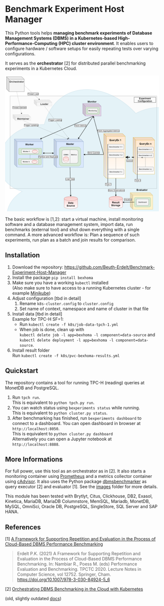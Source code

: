 # Benchmark Experiment Host Manager
This Python tools helps **managing benchmark experiments of Database Management Systems (DBMS) in a Kubernetes-based High-Performance-Computing (HPC) cluster environment**.
It enables users to configure hardware / software setups for easily repeating tests over varying configurations.

It serves as the **orchestrator** [2] for distributed parallel benchmarking experiments in a Kubernetes Cloud.

<p align="center">
    <img src="https://raw.githubusercontent.com/Beuth-Erdelt/Benchmark-Experiment-Host-Manager/v0.5.6/docs/experiment-with-orchestrator.png" width="800">
</p>

The basic workflow is [1,2]: start a virtual machine, install monitoring software and a database management system, import data, run benchmarks (external tool) and shut down everything with a single command.
A more advanced workflow is: Plan a sequence of such experiments, run plan as a batch and join results for comparison.

## Installation

1. Download the repository: https://github.com/Beuth-Erdelt/Benchmark-Experiment-Host-Manager
1. Install the package `pip install bexhoma`
1. Make sure you have a working `kubectl` installed  
  (Also make sure to have access to a running Kubernetes cluster - for example [Minikube](https://minikube.sigs.k8s.io/docs/start/))
1. Adjust configuration [tbd in detail]
    1. Rename `k8s-cluster.config` to `cluster.config`
    1. Set name of context, namespace and name of cluster in that file
1. Install data [tbd in detail]  
  Example for TPC-H SF=1:  
    * Run `kubectl create -f k8s/job-data-tpch-1.yml`  
    * When job is done, clean up with  
    `kubectl delete job -l app=bexhoma -l component=data-source` and  
    `kubectl delete deployment -l app=bexhoma -l component=data-source`.
1. Install result folder  
  Run `kubectl create -f k8s/pvc-bexhoma-results.yml`


## Quickstart

The repository contains a tool for running TPC-H (reading) queries at MonetDB and PostgreSQL.

1. Run `tpch run`.  
  This is equivalent to `python tpch.py run`.
1. You can watch status using `bexperiments status` while running.  
  This is equivalent to `python cluster.py status`.
1. After benchmarking has finished, run `bexperiments dashboard` to connect to a dashboard. You can open dashboard in browser at `http://localhost:8050`.  
  This is equivalent to `python cluster.py dashboard`  
  Alternatively you can open a Jupyter notebook at `http://localhost:8888`.

## More Informations

For full power, use this tool as an orchestrator as in [2]. It also starts a monitoring container using [Prometheus](https://prometheus.io/) and a metrics collector container using [cAdvisor](https://github.com/google/cadvisor). It also uses the Python package [dbmsbenchmarker](https://github.com/Beuth-Erdelt/DBMS-Benchmarker) as query executor [2] and evaluator [1].
See the [images](images/) folder for more details.

This module has been tested with Brytlyt, Citus, Clickhouse, DB2, Exasol, Kinetica, MariaDB, MariaDB Columnstore, MemSQL, Mariadb, MonetDB, MySQL, OmniSci, Oracle DB, PostgreSQL, SingleStore, SQL Server and SAP HANA.

## References

[1] [A Framework for Supporting Repetition and Evaluation in the Process of Cloud-Based DBMS Performance Benchmarking](https://doi.org/10.1007/978-3-030-84924-5_6)

> Erdelt P.K. (2021)
> A Framework for Supporting Repetition and Evaluation in the Process of Cloud-Based DBMS Performance Benchmarking.
> In: Nambiar R., Poess M. (eds) Performance Evaluation and Benchmarking. TPCTC 2020.
> Lecture Notes in Computer Science, vol 12752. Springer, Cham.
> https://doi.org/10.1007/978-3-030-84924-5_6


[2] [Orchestrating DBMS Benchmarking in the Cloud with Kubernetes](https://www.researchgate.net/publication/353236865_Orchestrating_DBMS_Benchmarking_in_the_Cloud_with_Kubernetes)

(old, slightly outdated [docs](docs/Docs_old.md))